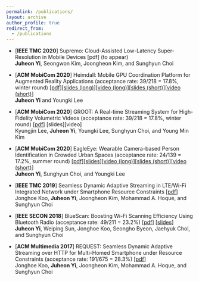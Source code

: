 ```yaml
---
permalink: /publications/
layout: archive
author_profile: true
redirect_from: 
  - /publications
---
```


<!--title: "Publications"-->
* [**IEEE TMC 2020**] Supremo: Cloud-Assisted Low-Latency Super-Resolution in Mobile Devices [pdf] (to appear)\
    **Juheon Yi**, Seongwon Kim, Joongheon Kim, and Sunghyun Choi

* [**ACM MobiCom 2020**] Heimdall: Mobile GPU Coordination Platform for Augmented Reality Applications (acceptance rate: 39/218 = 17.8%, winter round) [[pdf](https://juheonyi.github.io/files/Heimdall.pdf)][[slides (long)](https://juheonyi.github.io/files/Heimdall-slides-20min.pptx)][[video (long)](https://juheonyi.github.io/files/Heimdall-video-20min.mp4)][[slides (short)](https://juheonyi.github.io/files/Heimdall-slides-5min.pptx)][[video (short)](https://juheonyi.github.io/files/Heimdall-video-5min.mp4)]\
    **Juheon Yi** and Youngki Lee
  
* [**ACM MobiCom 2020**] GROOT: A Real-time Streaming System for High-Fidelity Volumetric Videos (acceptance rate: 39/218 = 17.8%, winter round) [[pdf](https://juheonyi.github.io/files/GROOT.pdf)] [slides][video]\
    Kyungjin Lee, **Juheon Yi**, Youngki Lee, Sunghyun Choi, and Young Min Kim
  
* [**ACM MobiCom 2020**] EagleEye: Wearable Camera-based Person Identification in Crowded Urban Spaces (acceptance rate: 24/139 = 17.2%, summer round) [[pdf](https://juheonyi.github.io/files/EagleEye.pdf)][[slides](https://juheonyi.github.io/files/EagleEye-slides-20min.pptx)][[video (long)](https://juheonyi.github.io/files/EagleEye-video-long.mp4)][[slides (short)](https://juheonyi.github.io/files/EagleEye-slides-5min.pptx)][[video (short)](https://juheonyi.github.io/files/EagleEye-video-short.mp4)]\
    **Juheon Yi**, Sunghyun Choi, and Youngki Lee
    
* [**IEEE TMC 2019**] Seamless Dynamic Adaptive Streaming in LTE/Wi-Fi Integrated Network under Smartphone Resource Constraints [[pdf](https://juheonyi.github.io/files/REQUEST-journal.pdf)]\
    Jonghoe Koo, **Juheon Yi**, Joongheon Kim, Mohammad A. Hoque, and Sunghyun Choi

* [**IEEE SECON 2018**] BlueScan: Boosting Wi-Fi Scanning Efficiency Using Bluetooth Radio (acceptance rate: 49/211 = 23.2%) [[pdf](https://juheonyi.github.io/files/BlueScan.pdf)] [[slides](https://juheonyi.github.io/files/BlueScan-slides.pptx)]\
    **Juheon Yi**, Weiping Sun, Jonghoe Koo, Seongho Byeon, Jaehyuk Choi, and Sunghyun Choi
    
* [**ACM Multimedia 2017**] REQUEST: Seamless Dynamic Adaptive Streaming over HTTP for Multi-Homed Smartphone under Resource Constraints (acceptance rate: 191/675 = 28.3%) [[pdf](https://juheonyi.github.io/files/REQUEST.pdf)]\
    Jonghoe Koo, **Juheon Yi**, Joongheon Kim, Mohammad A. Hoque, and Sunghyun Choi

<!--
## Conferences
* [**ACM MobiCom 2020**] **Juheon Yi** and Youngki Lee, "Heimdall: Mobile GPU Coordination Platform for Augmented Reality Applications," ACM International Conference on Mobile Computing and Networking (MobiCom) 2020. [[pdf](https://juheonyi.github.io/files/Heimdall.pdf)][[slides (long)](https://juheonyi.github.io/files/Heimdall-slides-20min.pptx)][[video (long)](https://juheonyi.github.io/files/Heimdall-video-20min.mp4)][[slides (short)](https://juheonyi.github.io/files/Heimdall-slides-5min.pptx)][[video (short)](https://juheonyi.github.io/files/Heimdall-video-5min.mp4)]
  * Acceptance rate: 39/218 = 17.8% (winter round)
* [**ACM MobiCom 2020**] Kyungjin Lee, **Juheon Yi**, Youngki Lee, Sunghyun Choi, and Young Min Kim, "GROOT: A Real-time Streaming System for High-Fidelity Volumetric Videos," ACM International Conference on Mobile Computing and Networking (MobiCom) 2020. [[pdf](https://juheonyi.github.io/files/GROOT.pdf)] [slides][video]
  * Acceptance rate: 39/218 = 17.8% (winter round)
* [**ACM MobiCom 2020**] **Juheon Yi**, Sunghyun Choi, and Youngki Lee, "EagleEye: Wearable Camera-based Person Identification in Crowded Urban Spaces," ACM International Conference on Mobile Computing and Networking (MobiCom) 2020. [[pdf](https://juheonyi.github.io/files/EagleEye.pdf)][[slides](https://juheonyi.github.io/files/EagleEye-slides-20min.pptx)][[video (long)](https://juheonyi.github.io/files/EagleEye-video-long.mp4)][[slides (short)](https://juheonyi.github.io/files/EagleEye-slides-5min.pptx)][[video (short)](https://juheonyi.github.io/files/EagleEye-video-short.mp4)]
  * Acceptance rate: 24/139 = 17.2% (summer round)
* [**IEEE SECON 2018**] **Juheon Yi**, Weiping Sun, Jonghoe Koo, Seongho Byeon, Jaehyuk Choi, and Sunghyun Choi, "BlueScan: Boosting Wi-Fi Scanning Efficiency Using Bluetooth Radio," IEEE International Conference on Sensing, Commuications, and Networking (SECON) 2018. [[pdf](https://juheonyi.github.io/files/BlueScan.pdf)] [[slides](https://juheonyi.github.io/files/BlueScan-slides.pptx)]
  * Acceptance rate: 49/211 = 23.2%
* [**ACM Multimedia 2017**] Jonghoe Koo, **Juheon Yi**, Joongheon Kim, Mohammad A. Hoque, and Sunghyun Choi, "REQUEST: Seamless Dynamic Adaptive Streaming over HTTP for Multi-Homed Smartphone under Resource Constraints," ACM International Conference on Multimedia 2017. [[pdf](https://juheonyi.github.io/files/REQUEST.pdf)]
  * Acceptance rate: 191/675 = 28.3%
-->
<!--
## Journals
*	[**IEEE TMC**] **Juheon Yi**, Seongwon Kim, Joongheon Kim, and Sunghyun Choi, "Supremo: Cloud-Assisted Low-Latency Super-Resolution in Mobile Devices," accepted to IEEE Transactions on Mobile Computing, September 2020. [pdf]
*	[**IEEE TMC**] Jonghoe Koo, **Juheon Yi**, Joongheon Kim, Mohammad A. Hoque, and Sunghyun Choi, "Seamless Dynamic Adaptive Streaming in LTE/Wi-Fi Integrated Network under Smartphone Resource Constraints," IEEE Transactions on Mobile Computing, July 2019. [[pdf](https://juheonyi.github.io/files/REQUEST-journal.pdf)] 
-->

